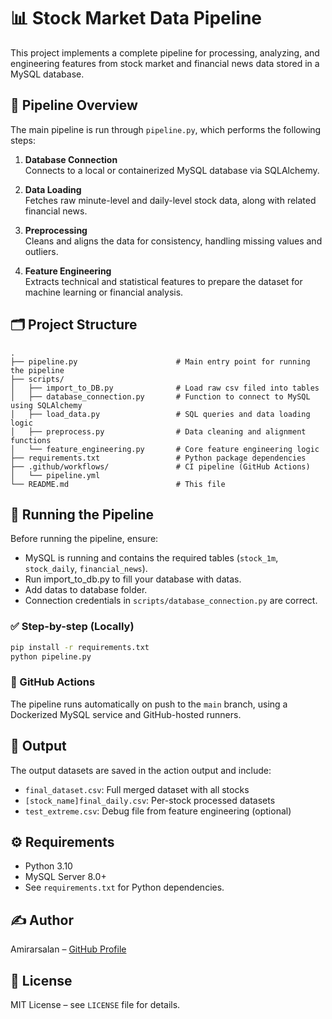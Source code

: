 # 📊 Stock Market Data Pipeline

This project implements a complete pipeline for processing, analyzing, and engineering features from stock market and financial news data stored in a MySQL database.

## 🚀 Pipeline Overview

The main pipeline is run through `pipeline.py`, which performs the following steps:

1. **Database Connection**  
   Connects to a local or containerized MySQL database via SQLAlchemy.

2. **Data Loading**  
   Fetches raw minute-level and daily-level stock data, along with related financial news.

3. **Preprocessing**  
   Cleans and aligns the data for consistency, handling missing values and outliers.

4. **Feature Engineering**  
   Extracts technical and statistical features to prepare the dataset for machine learning or financial analysis.

## 🗂️ Project Structure

```
.
├── pipeline.py                      # Main entry point for running the pipeline
├── scripts/
│   ├── import_to_DB.py              # Load raw csv filed into tables
│   ├── database_connection.py       # Function to connect to MySQL using SQLAlchemy
│   ├── load_data.py                 # SQL queries and data loading logic
│   ├── preprocess.py                # Data cleaning and alignment functions
│   └── feature_engineering.py       # Core feature engineering logic
├── requirements.txt                 # Python package dependencies
├── .github/workflows/               # CI pipeline (GitHub Actions)
│   └── pipeline.yml
└── README.md                        # This file
```

## 🧪 Running the Pipeline

Before running the pipeline, ensure:

- MySQL is running and contains the required tables (`stock_1m`, `stock_daily`, `financial_news`).
- Run import_to_db.py to fill your database with datas.
- Add datas to database folder.
- Connection credentials in `scripts/database_connection.py` are correct.

### ✅ Step-by-step (Locally)
```bash
pip install -r requirements.txt
python pipeline.py
```

### 🧪 GitHub Actions
The pipeline runs automatically on push to the `main` branch, using a Dockerized MySQL service and GitHub-hosted runners.

## 📁 Output

The output datasets are saved in the action output and include:

- `final_dataset.csv`: Full merged dataset with all stocks
- `[stock_name]final_daily.csv`: Per-stock processed datasets
- `test_extreme.csv`: Debug file from feature engineering (optional)

## ⚙️ Requirements

- Python 3.10
- MySQL Server 8.0+
- See `requirements.txt` for Python dependencies.

## ✍️ Author

Amirarsalan – [GitHub Profile](https://github.com/AMIRSH1383)

## 📝 License

MIT License – see `LICENSE` file for details.
